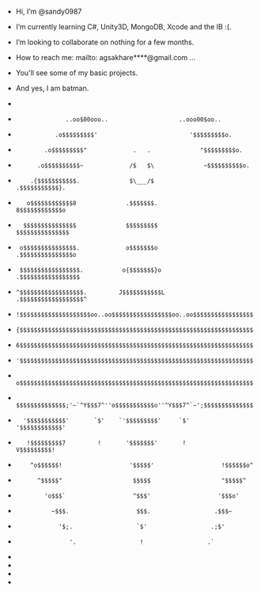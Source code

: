 - Hi, I’m @sandy0987
- I’m currently learning C#, Unity3D, MongoDB, Xcode and the IB :(.
- I’m looking to collaborate on nothing for a few months.
- How to reach me: mailto: agsakhare****@gmail.com ...
- You'll see some of my basic projects.
- And yes, I am batman.

-
-                   ..oo$00ooo..                    ..ooo00$oo..
-                .o$$$$$$$$$'                          '$$$$$$$$$o.
-             .o$$$$$$$$$"             .   .              "$$$$$$$$$o.
-           .o$$$$$$$$$$~             /$   $\              ~$$$$$$$$$$o.
-         .{$$$$$$$$$$$.              $\___/$               .$$$$$$$$$$$}.
-        o$$$$$$$$$$$$8              .$$$$$$$.               8$$$$$$$$$$$$o
-       $$$$$$$$$$$$$$$              $$$$$$$$$               $$$$$$$$$$$$$$$
-      o$$$$$$$$$$$$$$$.             o$$$$$$$o              .$$$$$$$$$$$$$$$o
-      $$$$$$$$$$$$$$$$$.           o{$$$$$$$}o            .$$$$$$$$$$$$$$$$$
-     ^$$$$$$$$$$$$$$$$$$.         J$$$$$$$$$$$L          .$$$$$$$$$$$$$$$$$$^
-     !$$$$$$$$$$$$$$$$$$$$oo..oo$$$$$$$$$$$$$$$$$oo..oo$$$$$$$$$$$$$$$$$$$$$!
-     {$$$$$$$$$$$$$$$$$$$$$$$$$$$$$$$$$$$$$$$$$$$$$$$$$$$$$$$$$$$$$$$$$$$$$$}
-     6$$$$$$$$$$$$$$$$$$$$$$$$$$$$$$$$$$$$$$$$$$$$$$$$$$$$$$$$$$$$$$$$$$$$$$?
-     '$$$$$$$$$$$$$$$$$$$$$$$$$$$$$$$$$$$$$$$$$$$$$$$$$$$$$$$$$$$$$$$$$$$$$$'
-      o$$$$$$$$$$$$$$$$$$$$$$$$$$$$$$$$$$$$$$$$$$$$$$$$$$$$$$$$$$$$$$$$$$$$o
-       $$$$$$$$$$$$$$;'~`^Y$$$7^''o$$$$$$$$$$$o''^Y$$$7^`~';$$$$$$$$$$$$$$$
-       '$$$$$$$$$$$'       `$'    `'$$$$$$$$$'     `$'       '$$$$$$$$$$$$'
-        !$$$$$$$$$7         !       '$$$$$$$'       !         V$$$$$$$$$!
-         ^o$$$$$$!                   '$$$$$'                   !$$$$$$o^
-           ^$$$$$"                    $$$$$                    "$$$$$^
-             'o$$$`                   ^$$$'                   '$$$o'
-               ~$$$.                   $$$.                  .$$$~
-                 '$;.                  `$'                  .;$'
-                    '.                  !                  .`
-                


-
-
- 
<!---
sandy0987/sandy0987 is a ✨ special ✨ repository because its `README.md` (this file) appears on your GitHub profile.
You can click the Preview link to take a look at your changes.
--->
